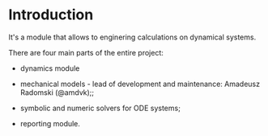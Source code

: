 # Introduction

It's a module that allows to enginering calculations on dynamical systems. 

There are four main parts of the entire project:

- dynamics module

- mechanical models - lead of development and maintenance: Amadeusz Radomski (@amdvk);;

- symbolic and numeric solvers for ODE systems;

- reporting module.
